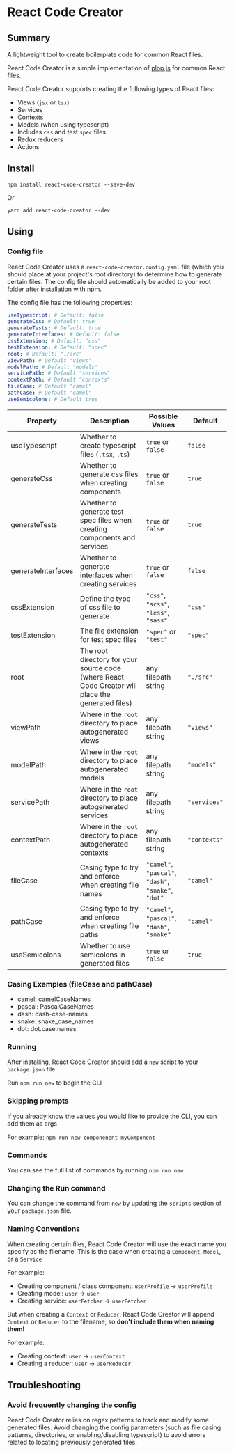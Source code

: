 # React Code Creator

## Summary
A lightweight tool to create boilerplate code for common React files.

React Code Creator is a simple implementation of [plop.js](https://plopjs.com/) for common React files.

React Code Creator supports creating the following types of React files:
* Views (`jsx` or `tsx`)
* Services
* Contexts
* Models (when using typescript)
* Includes `css` and test `spec` files
* Redux reducers
* Actions

## Install
`npm install react-code-creator --save-dev`

Or

`yarn add react-code-creator --dev`

## Using

### Config file
React Code Creator uses a `react-code-creator.config.yaml` file (which you should place at your project's root directory) to determine how to generate certain files. The config file should automatically be added to your root folder after installation with npm.

The config file has the following properties:

```yaml
useTypescript: # Default: false
generateCss: # Default: true
generateTests: # Default: true
generateInterfaces: # Default: false
cssExtension: # Default: "css"
testExtension: # Default: "spec"
root: # Default: "./src"
viewPath: # Default "views"
modelPath: # Default "models"
servicePath: # Default "services"
contextPath: # Default "contexts"
fileCase: # Default "camel"
pathCase: # Default "camel"
useSemicolons: # Default true
```

|Property|Description|Possible Values|Default|
|--------|-----------|---------------|-------|
|useTypescript|Whether to create typescript files (`.tsx`, `.ts`)|`true` or `false`|`false`|
|generateCss|Whether to generate css files when creating components|`true` or `false`|`true`|
|generateTests|Whether to generate test spec files when creating components and services|`true` or `false`|`true`|
|generateInterfaces|Whether to generate interfaces when creating services|`true` or `false`|`false`|
|cssExtension|Define the type of css file to generate|`"css"`, `"scss"`, `"less"`, `"sass"`|`"css"`|
|testExtension|The file extension for test spec files|`"spec"` or `"test"`|`"spec"`|
|root|The root directory for your source code (where React Code Creator will place the generated files)|any filepath string|`"./src"`|
|viewPath|Where in the `root` directory to place autogenerated views|any filepath string|`"views"`|
|modelPath|Where in the `root` directory to place autogenerated models|any filepath string|`"models"`|
|servicePath|Where in the `root` directory to place autogenerated services|any filepath string|`"services"`|
|contextPath|Where in the `root` directory to place autogenerated contexts|any filepath string|`"contexts"`|
|fileCase|Casing type to try and enforce when creating file names|`"camel"`, `"pascal"`, `"dash"`, `"snake"`, `"dot"`|`"camel"`|
|pathCase|Casing type to try and enforce when creating file paths|`"camel"`, `"pascal"`, `"dash"`, `"snake"`|`"camel"`|
|useSemicolons|Whether to use semicolons in generated files|`true` or `false`|`true`|

### Casing Examples (fileCase and pathCase)
* camel: camelCaseNames
* pascal: PascalCaseNames
* dash: dash-case-names
* snake: snake_case_names
* dot: dot.case.names

### Running
After installing, React Code Creator should add a `new` script to your `package.json` file.

Run `npm run new` to begin the CLI

### Skipping prompts
If you already know the values you would like to provide the CLI, you can add them as args

For example: `npm run new componenent myComponent`

### Commands
You can see the full list of commands by running `npm run new`

### Changing the Run command
You can change the command from `new` by updating the `scripts` section of your `package.json` file.

### Naming Conventions
When creating certain files, React Code Creator will use the exact name you specify as the filename. This is the case when creating a `Component`, `Model`, or a `Service`

For example:
* Creating component / class component: `userProfile` -> `userProfile`
* Creating model: `user` -> `user`
* Creating service: `userFetcher` -> `userFetcher`

But when creating a `Context` or `Reducer`, React Code Creator will append `Context` or `Reducer` to the filename, so **don't include them when naming them!**

For example:
* Creating context: `user` -> `userContext`
* Creating a reducer: `user` -> `userReducer`

## Troubleshooting

### Avoid frequently changing the config
React Code Creator relies on regex patterns to track and modify some generated files. Avoid changing the config parameters (such as file casing patterns, directories, or enabling/disabling typescript) to avoid errors related to locating previously generated files.